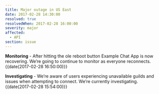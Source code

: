 ```yaml
---
title: Major outage in US East
date: 2017-02-28 14:30:00
resolved: true
resolvedWhen: 2017-02-28 16:00:00
severity: major
affected:
  - API
section: issue
---
```


**Monitoring** - After hitting the ole reboot button Example Chat App is now recovering. We’re going to continue to monitor as everyone reconnects. {{date(2017-02-28 16:50:00)}}

**Investigating** - We’re aware of users experiencing unavailable guilds and issues when attempting to connect. We’re currently investigating. {{date(2017-02-28 15:54:00)}}